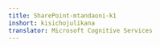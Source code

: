 ```yaml
---
title: SharePoint-mtandaoni-k1
inshort: kisichojulikana
translator: Microsoft Cognitive Services
---
```




